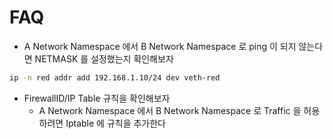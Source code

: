 # FAQ

* A Network Namespace 에서 B Network Namespace 로 ping 이 되지 않는다면 NETMASK 를 설정했는지 확인해보자

```bash
ip -n red addr add 192.168.1.10/24 dev veth-red
```

* FirewallID/IP Table 규칙을 확인해보자
  * A Network Namespace 에서 B Network Namespace 로 Traffic 을 허용하려면 Iptable 에 규칙을 추가한다
